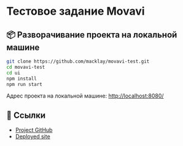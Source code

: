 
Тестовое задание Movavi
===============

## 📦 Разворачивание проекта на локальной машине

```bash
git clone https://github.com/macklay/movavi-test.git
cd movavi-test
cd ui
npm install
npm run start
```

Адрес проекта на локальной машине: [http://localhost:8080/](http://localhost:8080/)

## 🔗 Ссылки
- [Project GitHub](https://github.com/macklay/movavi-test.git)
- [Deployed site](http://macklay.github.io/#/)

